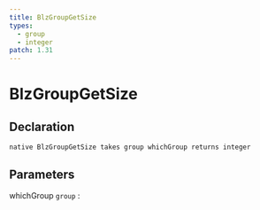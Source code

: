 ```yaml
---
title: BlzGroupGetSize
types:
  - group
  - integer
patch: 1.31
---
```


# BlzGroupGetSize

## Declaration

```jass
native BlzGroupGetSize takes group whichGroup returns integer
```

## Parameters
whichGroup `group`
: 
